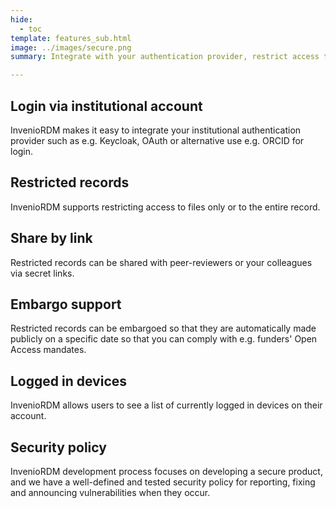 ```yaml
---
hide:
  - toc
template: features_sub.html
image: ../images/secure.png
summary: Integrate with your authentication provider, restrict access to records or share them by secret links are just some of the secure features that InvenioRDM supports.

---
```


## Login via institutional account

InvenioRDM makes it easy to integrate your institutional authentication provider such as e.g. Keycloak, OAuth or alternative
use e.g. ORCID for login.

## Restricted records

InvenioRDM supports restricting access to files only or to the entire record.

## Share by link

Restricted records can be shared with peer-reviewers or your colleagues via secret links.

## Embargo support

Restricted records can be embargoed so that they are automatically made publicly on a specific date so that you can comply with e.g. funders' Open Access mandates.

## Logged in devices

InvenioRDM allows users to see a list of currently logged in devices on their account.

## Security policy

InvenioRDM development process focuses on developing a secure product, and we have a well-defined and tested security policy for reporting, fixing and announcing  vulnerabilities when they occur.
